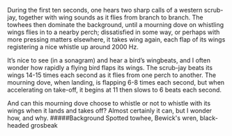 During the first ten seconds, one hears two sharp calls of a western scrub-jay, together with wing sounds as it flies from branch to branch. The towhees then dominate the background, until a mourning dove on whistling wings flies in to a nearby perch; dissatisfied in some way, or perhaps with more pressing matters elsewhere, it takes wing again, each flap of its wings registering a nice whistle up around 2000 Hz. 

It’s nice to see (in a sonagram) and hear a bird’s wingbeats, and I often wonder how rapidly a flying bird flaps its wings. The scrub-jay beats its wings 14-15 times each second as it flies from one perch to another. The mourning dove, when landing, is flapping 6-8 times each second, but when accelerating on take-off, it begins at 11 then slows to 6 beats each second. 

And can this mourning dove choose to whistle or not to whistle with its wings when it lands and takes off? Almost certainly it can, but I wonder how, and why.
#####Background	
Spotted towhee, Bewick's wren, black-headed grosbeak 
